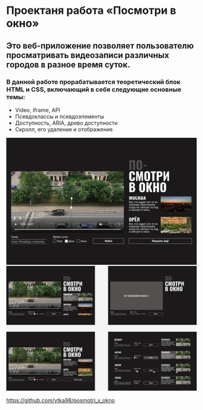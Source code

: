 # Проектаня работа «Посмотри в окно» 
## Это веб-приложение позволяет пользователю просматривать видеозаписи различных городов в разное время суток.
### В данной работе прорабатывается теоретический блок HTML и CSS, включающий в себя следующие основные темы:

+ Video, iframe, API
+ Псевдоклассы и псевдоэлементы 
+ Доступность, ARIA, древо доступности
+ Скролл, его удаление и отображение 

![Внешний вид проекта](images/PVO_2.png)
![Внешний вид проекта](images/PVO.png)

https://github.com/ytka98/posmotri_v_okno
